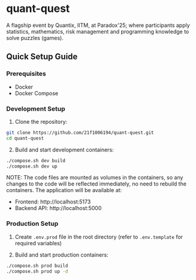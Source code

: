 # quant-quest
A flagship event by Quantix, IITM, at Paradox'25; where participants apply statistics, mathematics, risk management and programming knowledge to solve puzzles (games).

## Quick Setup Guide

### Prerequisites
- Docker
- Docker Compose

### Development Setup
1. Clone the repository:
```bash
git clone https://github.com/21f1006194/quant-quest.git
cd quant-quest
```

2. Build and start development containers:
```bash
./compose.sh dev build
./compose.sh dev up
```

NOTE: The code files are mounted as volumes in the containers, so any changes to the code will be reflected immediately, no need to rebuild the containers.
The application will be available at:
- Frontend: http://localhost:5173
- Backend API: http://localhost:5000

### Production Setup
1. Create `.env.prod` file in the root directory (refer to `.env.template` for required variables)

2. Build and start production containers:
```bash
./compose.sh prod build
./compose.sh prod up -d
```
